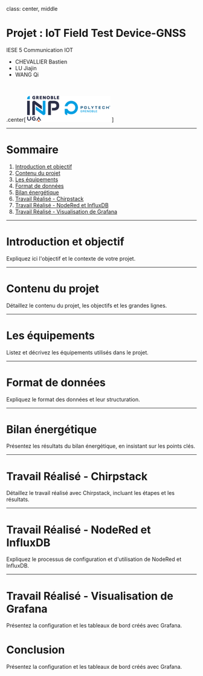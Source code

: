 class: center, middle

# Projet : IoT Field Test Device-GNSS
IESE 5 Communication IOT

- CHEVALLIER Bastien
- LU Jiajin
- WANG Qi
  
<br>
<br>
.center[
<img src="images/polytech.png" alt="" style="width:220px;"/>
]

---

# Sommaire

1. [Introduction et objectif](#introduction-et-objectif)
2. [Contenu du projet](#contenu-du-projet)
3. [Les équipements](#les-équipements)
4. [Format de données](#format-de-données)
5. [Bilan énergétique](#bilan-énergétique)
6. [Travail Réalisé - Chirpstack](#travail-réalisé---chirpstack)
7. [Travail Réalisé - NodeRed et InfluxDB](#travail-réalisé---nodered-et-influxdb)
8. [Travail Réalisé - Visualisation de Grafana](#travail-réalisé---visualisation-de-grafana)

---

# Introduction et objectif
Expliquez ici l'objectif et le contexte de votre projet.

---

# Contenu du projet
Détaillez le contenu du projet, les objectifs et les grandes lignes.

---

# Les équipements
Listez et décrivez les équipements utilisés dans le projet.

---

# Format de données
Expliquez le format des données et leur structuration.

---

# Bilan énergétique
Présentez les résultats du bilan énergétique, en insistant sur les points clés.

---

# Travail Réalisé - Chirpstack
Détaillez le travail réalisé avec Chirpstack, incluant les étapes et les résultats.

---

# Travail Réalisé - NodeRed et InfluxDB
Expliquez le processus de configuration et d'utilisation de NodeRed et InfluxDB.

---

# Travail Réalisé - Visualisation de Grafana
Présentez la configuration et les tableaux de bord créés avec Grafana.

# Conclusion
Présentez la configuration et les tableaux de bord créés avec Grafana.
